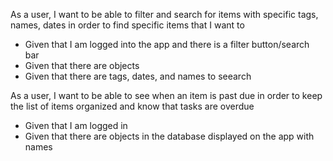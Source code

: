 As a user, I want to be able to filter and search for items with specific tags, names, dates in order to find specific items that I want to
  - Given that I am logged into the app and there is a filter button/search bar
  - Given that there are objects
  - Given that there are tags, dates, and names to seearch

As a user, I want to be able to see when an item is past due in order to keep the list of items organized and know that tasks are overdue
  - Given that I am logged in
  - Given that there are objects in the database displayed on the app with names
